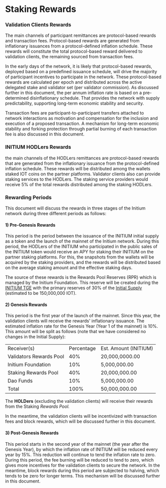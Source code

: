 # Staking Rewards

### Validation Clients Rewards

The main channels of participant remittances are protocol-based rewards and transaction fees. Protocol-based rewards are generated from inflationary issuances from a protocol-defined inflation schedule. These rewards will constitute the total protocol-based reward delivered to validation clients, the remaining sourced from transaction fees.&#x20;

In the early days of the network, it is likely that protocol-based rewards, deployed based on a predefined issuance schedule, will drive the majority of participant incentives to participate in the network. These protocol-based rewards are calculated per epoch and distributed across the active delegated stake and validator set (per validator commission). As discussed further in this document, the per annum inflation rate is based on a pre-determined disinflationary schedule. That provides the network with supply predictability, supporting long-term economic stability and security.&#x20;

Transaction fees are participant-to-participant transfers attached to network interactions as motivation and compensation for the inclusion and execution of a proposed transaction. A mechanism for long-term economic stability and forking protection through partial burning of each transaction fee is also discussed in this document.

### INITIUM HODLers Rewards

the main channels of the HODLers remittances are protocol-based rewards that are generated from the inflationary issuance from the protocol-defined inflation schedule. These rewards will be distributed among the wallets staked IOT coins on the partner platforms. Validator clients also can provide staking services to the HODLers. The staking service providers would receive 5% of the total rewards distributed among the staking HODLers.

### Rewarding Periods

This document will discuss the rewards in three stages of the Initium network during three different periods as follows:

#### 1) Pre-Genesis Rewards

This period is the period between the issuance of the INITIUM initial supply as a token and the launch of the mainnet of the Initium network. During this period, the HODLers of the INITIUM who participated in the public sales of the INITIUM token would receive an APY for staking their INITIUM on the partner staking platforms. For this, the snapshots from the wallets will be acquired by the staking providers, and the rewards will be distributed based on the average staking amount and the effective staking days.&#x20;

The source of these rewards is the Rewards Pool Reserves (RPR) which is managed by the Initium Foundation. This reserve will be created during the [INITIUM TGE](../teminology.md#initium-tge) with the primary reserves of 30% of the [Initial Supply](../teminology.md#initial-supply) (estimated to be 150,000,000 IOT).&#x20;

#### 2) Genesis Rewards

This period is the first year of the launch of the mainnet. Since this year, the validation clients will receive the rewards' inflationary issuance. The estimated inflation rate for the Genesis Year (Year 1 of the mainnet) is 10%. This amount will be split as follows (note that we have considered no changes in the Initial Supply):

|                         |            |                       |
| ----------------------- | ---------- | --------------------- |
| Receiver(s)             | Percentage | Est. Amount (INITIUM) |
| Validators Rewards Pool | 40%        | 20,000,0000.00        |
| Initium Foundation      | 10%        | 5,000,000.00          |
| Staking Rewards Pool    | 40%        | 20,000,000.00         |
| Dao Funds               | 10%        | 5,000,000.00          |
| Total                   | 100%       | 50,000,000.00         |

The **HOLDers** (excluding the validation clients) will receive their rewards from the Staking _Rewards Pool._ &#x20;

In the meantime, the validation clients will be incentivized with transaction fees and block rewards, which will be discussed further in this document. &#x20;

#### 3) Post-Genesis Rewards

This period starts in the second year of the mainnet (the year after the Genesis Year), by which the inflation rate of INITIUM will be reduced every year by 15%. This reduction will continue to tend the inflation rate to zero. During this period, the fee burning will be reduced to tend to zero, which gives more incentives for the validation clients to secure the network. In the meantime, block rewards during this period are subjected to halving, which tends to be zero for longer terms. This mechanism will be discussed further in this document. &#x20;
